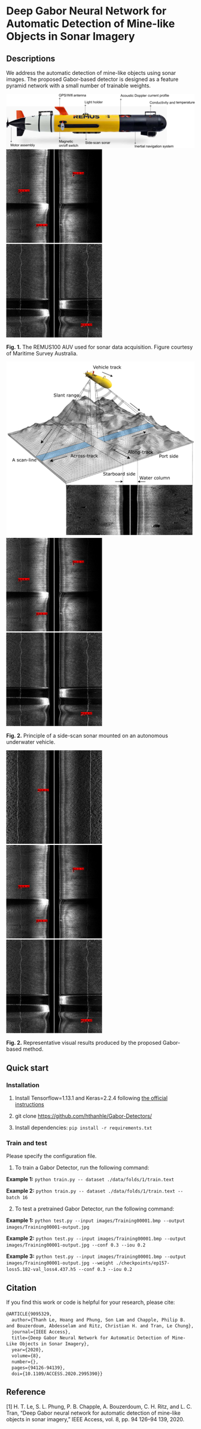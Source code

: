 # Deep Gabor Neural Network for Automatic Detection of Mine-like Objects in Sonar Imagery
## Descriptions
We address the automatic detection of mine-like objects using sonar images. The proposed Gabor-based detector is designed as a feature pyramid network
with a small number of trainable weights.

![alt_text](/output/REMUS100.png) ![alt_text](/output/test2.png) ![alt_text](/output/test3.png)

**Fig. 1.** The REMUS100 AUV used for sonar data acquisition. Figure courtesy of Maritime Survey Australia.

![alt_text](/output/sidescan_sonar.png) ![alt_text](/output/test2.png) ![alt_text](/output/test3.png)

**Fig. 2.** Principle of a side-scan sonar mounted on an autonomous underwater vehicle.

![alt_text](/output/test1.png) ![alt_text](/output/test2.png) ![alt_text](/output/test3.png)

**Fig. 2.** Representative visual results produced by the proposed Gabor-based method.

## Quick start
### Installation
1. Install Tensorflow=1.13.1 and Keras=2.2.4 following [the official instructions](https://www.tensorflow.org/install/pip)

2. git clone https://github.com/hthanhle/Gabor-Detectors/

3. Install dependencies: `pip install -r requirements.txt`

### Train and test

Please specify the configuration file. 

1. To train a Gabor Detector, run the following command:

**Example 1:** `python train.py -- dataset ./data/folds/1/train.text`

**Example 2:** `python train.py -- dataset ./data/folds/1/train.text --batch 16`

2. To test a pretrained Gabor Detector, run the following command:

**Example 1:** `python test.py --input images/Training00001.bmp --output images/Training00001-output.jpg`

**Example 2:** `python test.py --input images/Training00001.bmp --output images/Training00001-output.jpg --conf 0.3 --iou 0.2`

**Example 3:** `python test.py --input images/Training00001.bmp --output images/Training00001-output.jpg --weight ./checkpoints/ep157-loss5.182-val_loss4.437.h5 --conf 0.3 --iou 0.2`

## Citation
If you find this work or code is helpful for your research, please cite:
```
@ARTICLE{9095329,
  author={Thanh Le, Hoang and Phung, Son Lam and Chapple, Philip B. and Bouzerdoum, Abdesselam and Ritz, Christian H. and Tran, Le Chung},
  journal={IEEE Access}, 
  title={Deep Gabor Neural Network for Automatic Detection of Mine-Like Objects in Sonar Imagery}, 
  year={2020},
  volume={8},
  number={},
  pages={94126-94139},
  doi={10.1109/ACCESS.2020.2995390}}
  ```
## Reference
[1] H. T. Le, S. L. Phung, P. B. Chapple, A. Bouzerdoum, C. H. Ritz, and L. C. Tran, “Deep Gabor neural network for
automatic detection of mine-like objects in sonar imagery,” IEEE Access, vol. 8, pp. 94 126–94 139, 2020.
